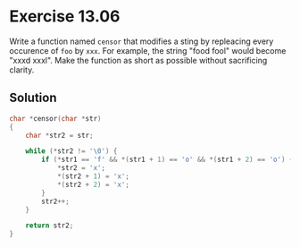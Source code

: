 # Exercise 13.06

Write a function named `censor` that modifies a sting by repleacing every occurence
of `foo` by `xxx`. For example, the string "food fool" would become "xxxd xxxl".
Make the function as short as possible without sacrificing clarity.

## Solution

```c
char *censor(char *str)
{
    char *str2 = str;

    while (*str2 != '\0') {
        if (*str1 == 'f' && *(str1 + 1) == 'o' && *(str1 + 2) == 'o') {
            *str2 = 'x';
            *(str2 + 1) = 'x';
            *(str2 + 2) = 'x';
        }
        str2++;
    }

    return str2;
}
```
